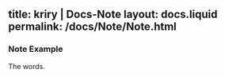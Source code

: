 title:  kriry | Docs-Note
layout: docs.liquid
permalink: /docs/Note/Note.html
---

### Note Example

The words.
